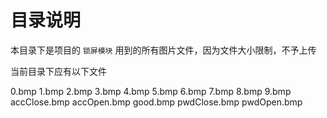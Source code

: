 # 目录说明

本目录下是项目的 `锁屏模块` 用到的所有图片文件，因为文件大小限制，不予上传

当前目录下应有以下文件

0.bmp
1.bmp
2.bmp
3.bmp
4.bmp
5.bmp
6.bmp
7.bmp
8.bmp
9.bmp
accClose.bmp
accOpen.bmp
good.bmp
pwdClose.bmp
pwdOpen.bmp
